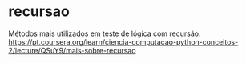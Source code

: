 # recursao
Métodos mais utilizados em teste de lógica com recursão.
https://pt.coursera.org/learn/ciencia-computacao-python-conceitos-2/lecture/QSuY9/mais-sobre-recursao
